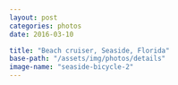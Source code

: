 ```yaml
---
layout: post
categories: photos
date: 2016-03-10

title: "Beach cruiser, Seaside, Florida"
base-path: "/assets/img/photos/details"
image-name: "seaside-bicycle-2"
---
```

